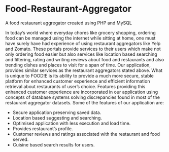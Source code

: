 # Food-Restaurant-Aggregator
A food restaurant aggregator created using PHP and MySQL

In today’s world where everyday chores like grocery shopping, ordering food can be managed using the internet while sitting at home, one must have surely have had experience of using restaurant aggregators like Yelp and Zomato. These portals provide services to their users which make not only ordering food easier but also services like location based searching and
filtering, rating and writing reviews about food and restaurants and also trending dishes and places to visit for a span of time.
Our application, provides similar services as the restaurant aggregators stated above. What is unique to FOOD!E is its ability to provide a much more secure, stable platform for enhanced customer experience and efficient information retrieval about restaurants of user’s choice. Features providing this enhanced customer experience are incorporated in our application using concepts of database systems solving discrepancies found in most of the restaurant aggregator datasets.
Some of the features of our application are:
 - Secure application preserving saved data.
 - Location based suggesting and searching.
 - Optimised application with less execution and load time.
 - Provides restaurant’s profile.
 - Customer reviews and ratings associated with the restaurant and food served.
 - Cuisine based search results for users.

